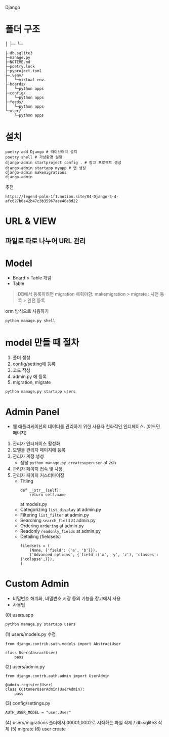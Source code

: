 Django

# 폴더 구조

│ ├─ └─

```
├─db.sqlite3
├─manage.py
├─NOTEME.md
├─poetry.lock
├─pyproject.toml
├─.venv/
│   └─virtual env.
├─boards/
│   └─python apps
├─config/
│   └─python apps
├─feeds/
│   └─python apps
└─user/
    └─python apps
```

# 설치

```
poetry add Django # 라이브러리 설치
poetry shell # 가상환경 실행
django-admin startproject config . # 장고 프로젝트 생성
django-admin startapp myapp # 앱 생성
django-admin makemigrations
django-admin

```

추천

```
https://legend-palm-1f1.notion.site/04-Django-3-4-afc627b0a42b47c3b35967aee46a8d22
```

# URL & VIEW

## 파일로 따로 나누어 URL 관리

# Model

- Board > Table 개념
- Table

> DB에서 등록하려면 migration 해줘야함.
> makemigration > migrate : 사전 등록 > 완전 등록

orm 방식으로 사용하기

```
python manage.py shell
```

# model 만들 때 절차

1. 폴더 생성
2. config/setting에 등록
3. 코드 작성
4. admin.py 에 등록
5. migration, migrate

```
python manage.py startapp users
```

# Admin Panel
- 웹 애플리케이션의 데이터를 관리하기 위한 사용자 친화적인 인터페이스. (어드민 페이지)

1. 관리자 인터페이스 활성화
2. 모델을 관리자 페이지에 등록
3. 관리자 계정 생성
    - 생성
        `python manage.py createsuperuser` at zsh
4. 관리자 페이지 접속 및 사용    
5. 관리자 페이지 커스터마이징
    - Titling
        ```
        def __str__(self):
            return self.name
        ```
        at models.py
    - Categorizing 
        `list_display` at admin.py
    - Filtering
        `list_filter` at admin.py
    - Searching
        `search_field` at admin.py
    - Ordering
        `ordering` at admin.py
    - Readonly
        `readonly_fields` at admin.py
    - Detailing (fieldsets)
        ```
        filedsets = (
            (None, {'field': {'a', 'b'}}),
            ('Advanced options', {`field`:('x', 'y', 'z'), 'classes': ('colapse',)}),
        )
        
        ```
# Custom Admin

- 비밀번호 해쉬화, 비밀번호 저장 등의 기능을 장고에서 사용
- 사용법

(0) users.app
```
python manage.py startapp users
```

(1) users/models.py 수정
```
from django.contrib.suth.models import AbstractUser

class User(AbsractUser)
    pass
```

(2) users/admin.py 
```
from django.contrb.auth.admin import UserAdmin

@admin.register(User)
class CustomerUserAdmin(UserAdmin):
    pass
```
(3) config/settings.py
```
AUTH_USER_MODEL = "user.User"
```

(4) users/migrations 폴더에서 00001,0002로 시작하는 파일 삭제 / db.sqlite3 삭제
(5) migrate
(6) user create